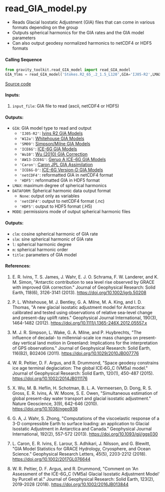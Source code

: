 read_GIA_model.py
=================

 - Reads Glacial Isostatic Adjustment (GIA) files that can come in various formats depending on the group
 - Outputs spherical harmonics for the GIA rates and the GIA model parameters
 - Can also output geodesy normalized harmonics to netCDF4 or HDF5 formats

#### Calling Sequence
```python
from gravity_toolkit.read_GIA_model import read_GIA_model
GIA_Ylms = read_GIA_model('Stokes.R2_65_.2_1.5_L120',GIA='IJ05-R2',LMAX=60)
```
[Source code](https://github.com/tsutterley/read-GRACE-harmonics/blob/main/gravity_toolkit/read_GIA_model.py)


#### Inputs:
 1. `input_file`: GIA file to read (ascii, netCDF4 or HDF5)

#### Outputs:
 - `GIA`: GIA model type to read and output
    * `'IJ05-R2'`: [Ivins R2 GIA Models](https://doi.org/10.1002/jgrb.50208)
    * `'W12a'`: [Whitehouse GIA Models](https://doi.org/10.1111/j.1365-246X.2012.05557.x)
    * `'SM09'`: [Simpson/Milne GIA Models](https://doi.org/10.1029/2010JB007776)
    * `'ICE6G'`: [ICE-6G GIA Models](https://doi.org/10.1002/2014JB011176)
    * `'Wu10'`: [Wu (2010) GIA Correction](https://doi.org/10.1038/ngeo938)
    * `'AW13-ICE6G'`: [Geruo A ICE-6G GIA Models](https://doi.org/10.1093/gji/ggs030)
    * `'Caron'`: [Caron JPL GIA Assimilation](https://doi.org/10.1002/2017GL076644)
    * `'ICE6G-D'`: [ICE-6G Version-D GIA Models](https://doi.org/10.1002/2016JB013844)
    * `'netCDF4'`: reformatted GIA in netCDF4 format
    * `'HDF5'`: reformatted GIA in HDF5 format
 - `LMAX`: maximum degree of spherical harmonics
 - `DATAFORM`: Spherical harmonic data output format
    * `None`: output only as variables
    * `'netCDF4'`: output to netCDF4 format (.nc)
    * `'HDF5'`: output to HDF5 format (.H5)
 - `MODE`: permissions mode of output spherical harmonic files

#### Outputs:
 - `clm`: cosine spherical harmonic of GIA rate
 - `slm`: sine spherical harmonic of GIA rate
 - `l`: spherical harmonic degree
 - `m`: spherical harmonic order
 - `title`: parameters of GIA model

#### References:
 1. E. R. Ivins, T. S. James, J. Wahr, E. J. O. Schrama, F. W. Landerer, and K. M. Simon, "Antarctic contribution to sea level rise observed by GRACE with improved GIA correction." Journal of Geophysical Research: Solid Earth, 118(6), 3126-3141 (2013). https://doi.org/10.1002/jgrb.50208

 2. P. L. Whitehouse, M. J. Bentley, G. A. Milne, M. A. King, and I. D. Thomas, "A new glacial isostatic adjustment model for Antarctica: calibrated and tested using observations of relative sea-level change and present-day uplift rates." Geophysical Journal International, 190(3), 1464-1482 (2012). https://doi.org/10.1111/j.1365-246X.2012.05557.x

 3. M. J. R. Simpson, L. Wake, G. A. Milne, and P. Huybrechts, "The influence of decadal- to millennial-scale ice mass changes on present-day vertical land motion in Greenland: Implications for the interpretation of GPS observations." Journal of Geophysical Research: Solid Earth, 116(B2), B02406 (2011). https://doi.org/10.1029/2010JB007776

 4. W. R. Peltier, D. F. Argus, and R. Drummond, "Space geodesy constrains ice age terminal deglaciation: The global ICE‐6G_C (VM5a) model." Journal of Geophysical Research: Solid Earth, 120(1), 450-487 (2015). https://doi.org/10.1002/2014JB011176

 5. X. Wu, M. B. Heflin, H. Schotman, B. L. A. Vermeersen, D. Dong, R. S. Gross, E. R. Ivins, A. W. Moore, S. E. Owen, "Simultaneous estimation of global present-day water transport and glacial isostatic adjustment." Nature Geoscience, 3(9), 642-646 (2010). https://doi.org/10.1038/ngeo938

 6. G. A, J. Wahr, S. Zhong, "Computations of the viscoelastic response of a 3-D compressible Earth to surface loading: an application to Glacial Isostatic Adjustment in Antarctica and Canada." Geophysical Journal International, 192(2), 557-572 (2013). https://doi.org/10.1093/gji/ggs030

 7. L. Caron, E. R. Ivins, E. Larour, S. Adhikari, J. Nilsson, and G. Blewitt, "GIA Model Statistics for GRACE Hydrology, Cryosphere, and Ocean Science." Geophysical Research Letters, 45(5), 2203-2212 (2018). https://doi.org/10.1002/2017GL076644

 8. W. R. Peltier, D. F. Argus, and R. Drummond, "Comment on 'An Assessment of the ICE-6G_C (VM5a) Glacial Isostatic Adjustment Model' by Purcell et al." Journal of Geophysical Research: Solid Earth, 123(2), 2019-2028 (2018). https://doi.org/10.1002/2016JB013844
